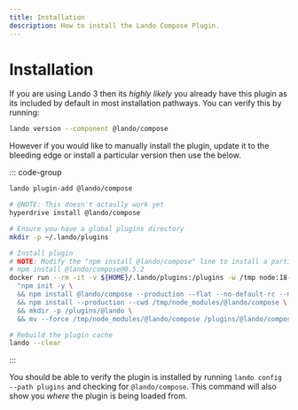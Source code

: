 ```yaml
---
title: Installation
description: How to install the Lando Compose Plugin.
---
```


# Installation

If you are using Lando 3 then its *highly likely* you already have this plugin as its included by default in most installation pathways. You can verify this by running:

```sh
lando version --component @lando/compose
```

However if you would like to manually install the plugin, update it to the bleeding edge or install a particular version then use the below.

::: code-group
```sh [lando 3.21+]
lando plugin-add @lando/compose
```

```sh [hyperdrive]
# @NOTE: This doesn't actaully work yet
hyperdrive install @lando/compose
```

```sh [docker]
# Ensure you have a global plugins directory
mkdir -p ~/.lando/plugins

# Install plugin
# NOTE: Modify the "npm install @lando/compose" line to install a particular version eg
# npm install @lando/compose@0.5.2
docker run --rm -it -v ${HOME}/.lando/plugins:/plugins -w /tmp node:18-alpine sh -c \
  "npm init -y \
  && npm install @lando/compose --production --flat --no-default-rc --no-lockfile --link-duplicates \
  && npm install --production --cwd /tmp/node_modules/@lando/compose \
  && mkdir -p /plugins/@lando \
  && mv --force /tmp/node_modules/@lando/compose /plugins/@lando/compose"

# Rebuild the plugin cache
lando --clear
```
:::

You should be able to verify the plugin is installed by running `lando config --path plugins` and checking for `@lando/compose`. This command will also show you _where_ the plugin is being loaded from.

